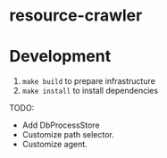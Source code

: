 # resource-crawler

# Development

1. `make build` to prepare infrastructure
2. `make install` to install dependencies

TODO:

- Add DbProcessStore
- Customize path selector.
- Customize agent.
